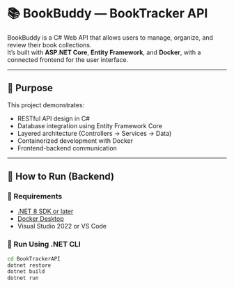# 📚 BookBuddy — BookTracker API  

BookBuddy is a C# Web API that allows users to manage, organize, and review their book collections.  
It’s built with **ASP.NET Core**, **Entity Framework**, and **Docker**, with a connected frontend for the user interface.

---

## 🎯 Purpose
This project demonstrates:
- RESTful API design in C#
- Database integration using Entity Framework Core
- Layered architecture (Controllers → Services → Data)
- Containerized development with Docker
- Frontend-backend communication

---

## 🧠 How to Run (Backend)

### 🧩 Requirements
- [.NET 8 SDK or later](https://dotnet.microsoft.com/en-us/download)
- [Docker Desktop](https://www.docker.com/products/docker-desktop)
- Visual Studio 2022 or VS Code

### 🧰 Run Using .NET CLI
```bash
cd BookTrackerAPI
dotnet restore
dotnet build
dotnet run
